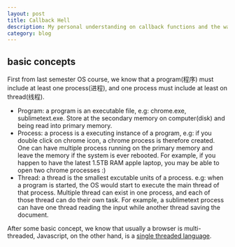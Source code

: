 ```yaml
---
layout: post
title: Callback Hell
description: My personal understanding on callback functions and the ways javascript has developed to avoid it with arrow functions.
category: blog
---
```


## basic concepts
First from last semester OS course, we know that a program(程序) must include at least one process(进程), and one process must include at least on thread(线程).

<ul>
	<li>Program: a program is an executable file, e.g: chrome.exe, sublimetext.exe. Store at the secondary memory on computer(disk) and being read into primary memory.</li>
	<li>Process: a process is a executing instance of a program, e.g: if you double click on chrome icon, a chrome process is therefore created. One can have multiple process running on the primary memory and leave the memory if the system is ever rebooted. For example, if you happen to have the latest 1.5TB RAM apple laptop, you may be able to open two chrome processes :) </li>
	<li>Thread: a thread is the smallest excutable units of a process. e.g: when a program is started, the OS would start to execute the main thread of that process. Multiple thread can exist in one process, and each of those thread can do their own task. For example, a sublimetext process can have one thread reading the input while another thread saving the document. </li>
</ul>

After some basic concept, we know that usually a browser is multi-threaded, Javascript, on the other hand, is a [single threaded language][]. 



[single threaded language]: https://blog.csdn.net/baidu_24024601/article/details/51861792 "单线程分析"